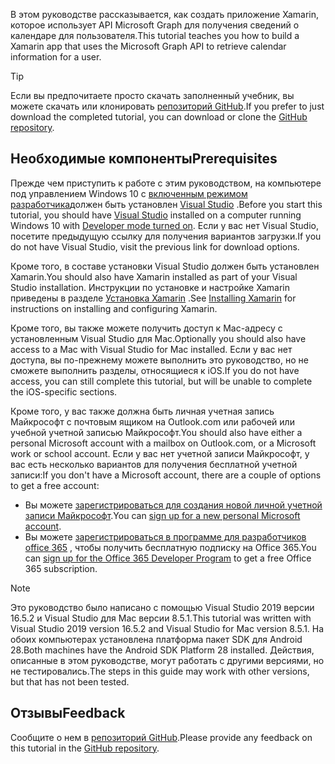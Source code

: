<!-- markdownlint-disable MD002 MD041 -->

<span data-ttu-id="5f795-101">В этом руководстве рассказывается, как создать приложение Xamarin, которое использует API Microsoft Graph для получения сведений о календаре для пользователя.</span><span class="sxs-lookup"><span data-stu-id="5f795-101">This tutorial teaches you how to build a Xamarin app that uses the Microsoft Graph API to retrieve calendar information for a user.</span></span>

> [!TIP]
> <span data-ttu-id="5f795-102">Если вы предпочитаете просто скачать заполненный учебник, вы можете скачать или клонировать [репозиторий GitHub](https://github.com/microsoftgraph/msgraph-training-xamarin).</span><span class="sxs-lookup"><span data-stu-id="5f795-102">If you prefer to just download the completed tutorial, you can download or clone the [GitHub repository](https://github.com/microsoftgraph/msgraph-training-xamarin).</span></span>

## <a name="prerequisites"></a><span data-ttu-id="5f795-103">Необходимые компоненты</span><span class="sxs-lookup"><span data-stu-id="5f795-103">Prerequisites</span></span>

<span data-ttu-id="5f795-104">Прежде чем приступить к работе с этим руководством, на компьютере под управлением Windows 10 с [включенным режимом разработчика](https://docs.microsoft.com/windows/uwp/get-started/enable-your-device-for-development)должен быть установлен [Visual Studio](https://visualstudio.microsoft.com/vs/) .</span><span class="sxs-lookup"><span data-stu-id="5f795-104">Before you start this tutorial, you should have [Visual Studio](https://visualstudio.microsoft.com/vs/) installed on a computer running Windows 10 with [Developer mode turned on](https://docs.microsoft.com/windows/uwp/get-started/enable-your-device-for-development).</span></span> <span data-ttu-id="5f795-105">Если у вас нет Visual Studio, посетите предыдущую ссылку для получения вариантов загрузки.</span><span class="sxs-lookup"><span data-stu-id="5f795-105">If you do not have Visual Studio, visit the previous link for download options.</span></span>

<span data-ttu-id="5f795-106">Кроме того, в составе установки Visual Studio должен быть установлен Xamarin.</span><span class="sxs-lookup"><span data-stu-id="5f795-106">You should also have Xamarin installed as part of your Visual Studio installation.</span></span> <span data-ttu-id="5f795-107">Инструкции по установке и настройке Xamarin приведены в разделе [Установка Xamarin](/xamarin/cross-platform/get-started/installation) .</span><span class="sxs-lookup"><span data-stu-id="5f795-107">See [Installing Xamarin](/xamarin/cross-platform/get-started/installation) for instructions on installing and configuring Xamarin.</span></span>

<span data-ttu-id="5f795-108">Кроме того, вы также можете получить доступ к Mac-адресу с установленным Visual Studio для Mac.</span><span class="sxs-lookup"><span data-stu-id="5f795-108">Optionally you should also have access to a Mac with Visual Studio for Mac installed.</span></span> <span data-ttu-id="5f795-109">Если у вас нет доступа, вы по-прежнему можете выполнить это руководство, но не сможете выполнить разделы, относящиеся к iOS.</span><span class="sxs-lookup"><span data-stu-id="5f795-109">If you do not have access, you can still complete this tutorial, but will be unable to complete the iOS-specific sections.</span></span>

<span data-ttu-id="5f795-110">Кроме того, у вас также должна быть личная учетная запись Майкрософт с почтовым ящиком на Outlook.com или рабочей или учебной учетной записью Майкрософт.</span><span class="sxs-lookup"><span data-stu-id="5f795-110">You should also have either a personal Microsoft account with a mailbox on Outlook.com, or a Microsoft work or school account.</span></span> <span data-ttu-id="5f795-111">Если у вас нет учетной записи Майкрософт, у вас есть несколько вариантов для получения бесплатной учетной записи:</span><span class="sxs-lookup"><span data-stu-id="5f795-111">If you don't have a Microsoft account, there are a couple of options to get a free account:</span></span>

- <span data-ttu-id="5f795-112">Вы можете [зарегистрироваться для создания новой личной учетной записи Майкрософт](https://signup.live.com/signup?wa=wsignin1.0&rpsnv=12&ct=1454618383&rver=6.4.6456.0&wp=MBI_SSL_SHARED&wreply=https://mail.live.com/default.aspx&id=64855&cbcxt=mai&bk=1454618383&uiflavor=web&uaid=b213a65b4fdc484382b6622b3ecaa547&mkt=E-US&lc=1033&lic=1).</span><span class="sxs-lookup"><span data-stu-id="5f795-112">You can [sign up for a new personal Microsoft account](https://signup.live.com/signup?wa=wsignin1.0&rpsnv=12&ct=1454618383&rver=6.4.6456.0&wp=MBI_SSL_SHARED&wreply=https://mail.live.com/default.aspx&id=64855&cbcxt=mai&bk=1454618383&uiflavor=web&uaid=b213a65b4fdc484382b6622b3ecaa547&mkt=E-US&lc=1033&lic=1).</span></span>
- <span data-ttu-id="5f795-113">Вы можете [зарегистрироваться в программе для разработчиков office 365](https://developer.microsoft.com/office/dev-program) , чтобы получить бесплатную подписку на Office 365.</span><span class="sxs-lookup"><span data-stu-id="5f795-113">You can [sign up for the Office 365 Developer Program](https://developer.microsoft.com/office/dev-program) to get a free Office 365 subscription.</span></span>

> [!NOTE]
> <span data-ttu-id="5f795-114">Это руководство было написано с помощью Visual Studio 2019 версии 16.5.2 и Visual Studio для Mac версии 8.5.1.</span><span class="sxs-lookup"><span data-stu-id="5f795-114">This tutorial was written with Visual Studio 2019 version 16.5.2 and Visual Studio for Mac version 8.5.1.</span></span> <span data-ttu-id="5f795-115">На обоих компьютерах установлена платформа пакет SDK для Android 28.</span><span class="sxs-lookup"><span data-stu-id="5f795-115">Both machines have the Android SDK Platform 28 installed.</span></span> <span data-ttu-id="5f795-116">Действия, описанные в этом руководстве, могут работать с другими версиями, но не тестировались.</span><span class="sxs-lookup"><span data-stu-id="5f795-116">The steps in this guide may work with other versions, but that has not been tested.</span></span>

## <a name="feedback"></a><span data-ttu-id="5f795-117">Отзывы</span><span class="sxs-lookup"><span data-stu-id="5f795-117">Feedback</span></span>

<span data-ttu-id="5f795-118">Сообщите о нем в [репозиторий GitHub](https://github.com/microsoftgraph/msgraph-training-xamarin).</span><span class="sxs-lookup"><span data-stu-id="5f795-118">Please provide any feedback on this tutorial in the [GitHub repository](https://github.com/microsoftgraph/msgraph-training-xamarin).</span></span>

